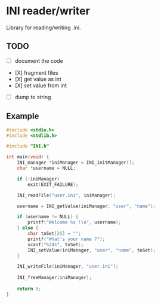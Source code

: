 # INI reader/writer

Library for reading/writing .ini.

## TODO 

- [ ] document the code
- \[X] fragment files
- \[X] get value as int
- \[X] set value from int
- [ ] dump to string

## Example

```c
#include <stdio.h>
#include <stdlib.h>

#include "INI.h"

int main(void) {
    INI_manager *iniManager = INI_initManager();
    char *username = NULL;

    if (!iniManager)
        exit(EXIT_FAILURE);

    INI_readFile("user.ini", iniManager);

    username = INI_getValue(iniManager, "user", "name");

    if (username != NULL) {
        printf("Welcome %s !\n", username);
    } else {
        char toSet[25] = "";
        printf("What's your name ?");
        scanf("%24s", toSet);
        INI_setValue(iniManager, "user", "name", toSet);
    }

    INI_writeFile(iniManager, "user.ini");
    
    INI_freeManager(iniManager);
    
    return 0;
}

```